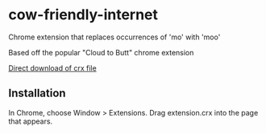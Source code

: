 cow-friendly-internet
=============

Chrome extension that replaces occurrences of 'mo' with 'moo'

Based off the popular "Cloud to Butt" chrome extension

[Direct download of crx file](https://github.com/icechen1/cow-friendly-internet/blob/master/extension.crx?raw=true)


Installation
------------

In Chrome, choose Window > Extensions.  Drag extension.crx into the page that appears.
